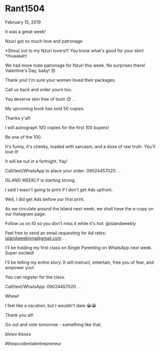# Rant1504


February 15, 2019

It was a great week!

Nzuri got so much love and patronage. 

*Shout out to my Nzuri lovers!!! You know what's good for your skin! *muaaaah!

We had more male patronage for Nzuri this week. No surprises there! Valentine's Day, baby! 😍

Thank you! I'm sure your women loved their packages.

Call us back and order yours too.

You deserve skin free of toxin 😊
.
.

My upcoming book has sold 50 copies. 

Thanks y'all!

I will autrograph 100 copies for the first 100 buyers!

Be one of the 100. 

It's funny, it's cheeky, loaded with sarcasm, and a dose of raw truth. You'll love it!

It will be out in a fortnight. Yay!

Call/text/WhatsApp to place your order: 09024457020
.
.

ISLAND WEEKLY is starting strong. 

I said I wasn't going to print if I don't get Ads upfront. 

Well, I did get Ads before our first print.

As we circulate around the Island next week, we shall have the e-copy on our Instagram page.

Follow us on IG so you don't miss it while it's hot: @islandweekly

Feel free to send an email requesting for Ad rates: islandweeklyng@gmail.com 
.
.

I'll be holding my first class on Single Parenting on WhatsApp next week. Super excited!

I'll be telling my entire story. It will instruct, entertain, free you of fear, and empower you!

You can register for the class. 

Call/text/WhatsApp: 09024457020
.
.

Whew!

I feel like a vacation, but I wouldn't dare 😭😭

Thank you all!

Go out and vote tomorrow - something like that.

*blows kisses*

#theaccidentalentrepreneur
